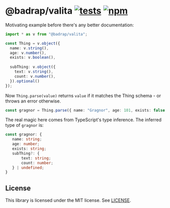 # @badrap/valita [![tests](https://github.com/badrap/valita/workflows/tests/badge.svg)](https://github.com/badrap/valita/actions?query=workflow%3Atests) [![npm](https://img.shields.io/npm/v/@badrap/valita.svg)](https://www.npmjs.com/package/@badrap/valita)

Motivating example before there's any better documentation:

```ts
import * as v from "@badrap/valita";

const Thing = v.object({
  name: v.string(),
  age: v.number(),
  exists: v.boolean(),
  
  subThing: v.object({
    text: v.string(),
    count: v.number(),
  }).optional()
});
```

Now `Thing.parse(value)` returns `value` if it matches the Thing schema - or throws an error otherwise.

```ts
const gragnor = Thing.parse({ name: "Gragnor", age: 101, exists: false });
```

The real magic here comes from TypeScript's type inference. The inferred type of `gragnor` is:

```ts
const gragnor: {
   name: string;
   age: number;
   exists: string;
   subThing?: {
       text: string;
       count: number;
   } | undefined;   
}
```

## License

This library is licensed under the MIT license. See [LICENSE](./LICENSE).
